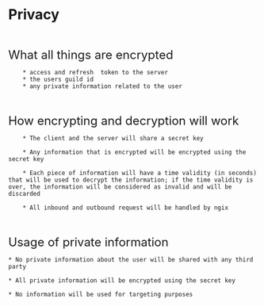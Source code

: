 # Privacy
<br>

 <font size=5>What all things are encrypted</font>
<br>
     
        * access and refresh  token to the server
        * the users guild id
        * any private information related to the user
        
<br>
<br>
    <font size=5>How encrypting and decryption will work</font>
<br>

        * The client and the server will share a secret key

        * Any information that is encrypted will be encrypted using the secret key

        * Each piece of information will have a time validity (in seconds) that will be used to decrypt the information; if the time validity is over, the information will be considered as invalid and will be discarded

        * All inbound and outbound request will be handled by ngix 

<br>
<br>
    <font size=5>Usage of private information</font>
<br>
    
    * No private information about the user will be shared with any third party 

    * All private information will be encrypted using the secret key

    * No information will be used for targeting purposes

